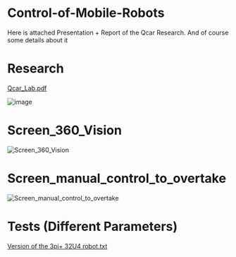 # Control-of-Mobile-Robots

Here is attached Presentation + Report of the Qcar Research.
And of course some details about it

# Research
[Qcar_Lab.pdf](https://github.com/Jokuchh/Control-of-Mobile-Robots/files/8840370/Qcar_Lab.pdf)

![image](https://user-images.githubusercontent.com/92337987/172062489-ff437165-1c1b-440b-b80d-b4c4694e796f.png)


# Screen_360_Vision
![Screen_360_Vision](https://user-images.githubusercontent.com/92337987/172060926-d1a67bc8-a79a-483f-b189-066107c6f390.PNG)
# Screen_manual_control_to_overtake
![Screen_manual_control_to_overtake](https://user-images.githubusercontent.com/92337987/172060929-bfbf3af6-2c69-4632-870f-b2ae62518952.PNG)
# Tests (Different Parameters)
[Version of the 3pi+ 32U4 robot.txt](https://github.com/Jokuchh/Control-of-Mobile-Robots/files/8840352/Version.of.the.3pi%2B.32U4.robot.txt)
